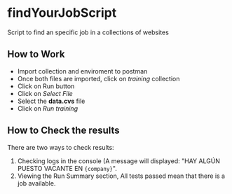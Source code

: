 # findYourJobScript
Script to find an specific job in a collections of websites

## **How to Work**<br />
* Import collection and enviroment to postman <br />
* Once both files are imported, click on *training* collection <br />
* Click on Run button
* Click on *Select File* 
* Select the **data.cvs** file
* Click on *Run training*

## **How to Check the results**<br />
There are two ways to check results:

1. Checking logs in the console (A message will displayed: "HAY ALGÚN PUESTO VACANTE EN `{company}`".
2. Viewing the Run Summary section, All tests passed mean that there is a job available.
